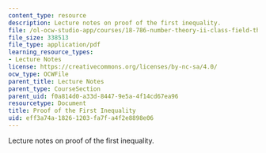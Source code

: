 ```yaml
---
content_type: resource
description: Lecture notes on proof of the first inequality.
file: /ol-ocw-studio-app/courses/18-786-number-theory-ii-class-field-theory-spring-2016/eff3a74a18261203fa7fa4f2e8898e06_MIT18_786S16_lec20.pdf
file_size: 338513
file_type: application/pdf
learning_resource_types:
- Lecture Notes
license: https://creativecommons.org/licenses/by-nc-sa/4.0/
ocw_type: OCWFile
parent_title: Lecture Notes
parent_type: CourseSection
parent_uid: f0a814d0-a33d-8447-9e5a-4f14cd67ea96
resourcetype: Document
title: Proof of the First Inequality
uid: eff3a74a-1826-1203-fa7f-a4f2e8898e06
---
```

Lecture notes on proof of the first inequality.